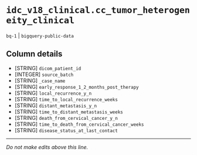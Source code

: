 # `idc_v18_clinical.cc_tumor_heterogeneity_clinical`
`bq-1` | `bigquery-public-data`

## Column details
* [STRING]    `dicom_patient_id`
* [INTEGER]   `source_batch`
* [STRING]    `_case_name`
* [STRING]    `early_response_1_2_months_post_therapy`
* [STRING]    `local_recurrence_y_n`
* [STRING]    `time_to_local_recurrence_weeks`
* [STRING]    `distant_metastasis_y_n`
* [STRING]    `time_to_distant_metastasis_weeks`
* [STRING]    `death_from_cervical_cancer_y_n`
* [STRING]    `time_to_death_from_cervical_cancer_weeks`
* [STRING]    `disease_status_at_last_contact`

-------------------------------------------------------------------------------
*Do not make edits above this line.*
